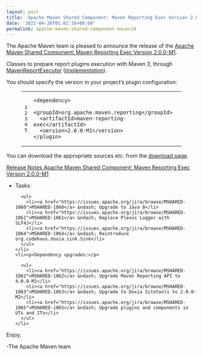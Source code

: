 ```yaml
---
layout: post
title: 'Apache Maven Shared Component: Maven Reporting Exec Version 2.0.0-M1 Released'
date: '2022-04-28T01:02:16+00:00'
permalink: apache-maven-shared-component-maven14
---
```

<div class="entry-content"><p>The Apache Maven team is pleased to announce the release of the
  <a href="https://maven.apache.org/shared/maven-reporting-exec/">Apache Maven Shared Component: Maven Reporting Exec Version 2.0.0-M1</a>.</p>

  <p>Classes to prepare report plugins execution with Maven 3, through
    <a href="https://maven.apache.org/shared/maven-reporting-exec/apidocs/org/apache/maven/reporting/exec/MavenReportExecutor.html">MavenReportExecutor</a> (<a href="https://maven.apache.org/shared/maven-reporting-exec/apidocs/org/apache/maven/reporting/exec/DefaultMavenReportExecutor.html">implementation</a>).</p>

  <p>You should specify the version in your project&rsquo;s plugin configuration:</p>

  <figure class='code'><figcaption><span></span></figcaption><div class="highlight"><table><tr><td class="gutter"><pre class="line-numbers"><span class='line-number'>1</span>
<span class='line-number'>2</span>
<span class='line-number'>3</span>
<span class='line-number'>4</span>
<span class='line-number'>5</span>
</pre></td><td class='code'><pre><code class='xml'><span class='line'><span class="nt">&lt;dependency&gt;</span>
</span><span class='line'>  <span class="nt">&lt;groupId&gt;</span>org.apache.maven.reporting<span class="nt">&lt;/groupId&gt;</span>
</span><span class='line'>  <span class="nt">&lt;artifactId&gt;</span>maven-reporting-exec<span class="nt">&lt;/artifactId&gt;</span>
</span><span class='line'>  <span class="nt">&lt;version&gt;</span>2.0.0-M1<span class="nt">&lt;/version&gt;</span>
</span><span class='line'><span class="nt">&lt;/plugin&gt;</span>
</span></code></pre></td></tr></table></div></figure>


  <p>You can download the appropriate sources etc. from the <a href="https://maven.apache.org/shared/maven-reporting-exec/download.cgi">download page</a>.</p>

  <!-- more -->


  <p><a href="https://issues.apache.org/jira/secure/ReleaseNote.jspa?projectId=12317922&amp;version=12348384">Release Notes Apache Maven Shared Component: Maven Reporting Exec Version 2.0.0-M1</a></p>

  <ul>
    <li><p>Tasks:</p>

      <ul>
        <li><a href="https://issues.apache.org/jira/browse/MSHARED-1060">MSHARED-1060</a> &ndash; Upgrade to Java 8</li>
        <li><a href="https://issues.apache.org/jira/browse/MSHARED-1061">MSHARED-1061</a> &ndash; Replace Plexus Logger with SLF4J</li>
        <li><a href="https://issues.apache.org/jira/browse/MSHARED-1064">MSHARED-1064</a> &ndash; Reintroduce org.codehaus.doxia.sink.Sink</li>
      </ul>
    </li>
    <li><p>Dependency upgrades:</p>

      <ul>
        <li><a href="https://issues.apache.org/jira/browse/MSHARED-1062">MSHARED-1062</a> &ndash; Upgrade Maven Reporting API to 4.0.0-M1</li>
        <li><a href="https://issues.apache.org/jira/browse/MSHARED-1063">MSHARED-1063</a> &ndash; Upgrade to Doxia Sitetools to 2.0.0-M2</li>
        <li><a href="https://issues.apache.org/jira/browse/MSHARED-1065">MSHARED-1065</a> &ndash; Upgrade plugins and components in UTs and ITs</li>
      </ul>
    </li>
  </ul>


  <p>Enjoy,</p>

  <p>-The Apache Maven team</p>
</div>
